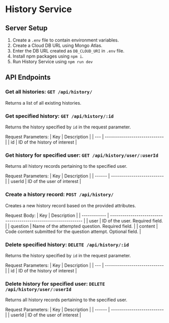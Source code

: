 # History Service

## Server Setup
1. Create a `.env` file to contain environment variables.
2. Create a Cloud DB URL using Mongo Atlas.
3. Enter the DB URL created as `DB_CLOUD_URI` in `.env` file.
4. Install npm packages using `npm i`.
5. Run History Service using `npm run dev`

## API Endpoints

### **Get all histories: `GET /api/history/`**
Returns a list of all existing histories.

### **Get specified history: `GET /api/history/:id`**
Returns the history specified by `id` in the request parameter.

Request Parameters:
| Key | Description                   |
| --- | ----------------------------- |
| id  | ID of the history of interest |

### **Get history for specified user: `GET /api/history/user/:userId`**
Returns all history records pertaining to the specified user.

Request Parameters:
| Key    | Description                |
| ------ | -------------------------- |
| userId | ID of the user of interest |

### **Create a history record: `POST /api/history/`**
Creates a new history record based on the provided attributes.

Request Body:
| Key          | Description                                                      |
| ------------ | ---------------------------------------------------------------- |
| user         | ID of the user. Required field.                                  |
| question     | Name of the attempted question. Required field.                  |
| content      | Code content submitted for the question attempt. Optional field. |

### **Delete specified history: `DELETE /api/history/:id`**
Returns the history specified by `id` in the request parameter.

Request Parameters:
| Key | Description                   |
| --- | ----------------------------- |
| id  | ID of the history of interest |

### **Delete history for specified user: `DELETE /api/history/user/:userId`**
Returns all history records pertaining to the specified user.

Request Parameters:
| Key    | Description                |
| ------ | -------------------------- |
| userId | ID of the user of interest |
